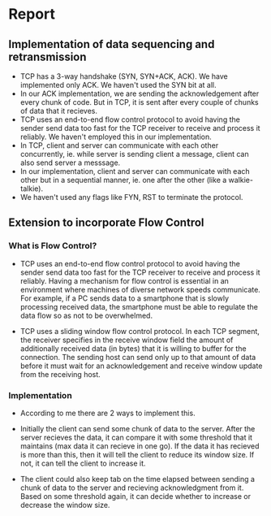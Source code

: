 # Report

## Implementation of data sequencing and retransmission

- TCP has a 3-way handshake (SYN, SYN+ACK, ACK). We have implemented only ACK. We haven't used the SYN bit at all.
- In our ACK implementation, we are sending the acknowledgement after every chunk of code. But in TCP, it is sent after every couple of chunks of data that it recieves.
- TCP uses an end-to-end flow control protocol to avoid having the sender send data too fast for the TCP receiver to receive and process it reliably. We haven't employed this in our implementation.
- In TCP, client and server can communicate with each other concurrently, ie. while server is sending client a message, client can also send server a messsage.
- In our implementation, client and server can communicate with each other but in a sequential manner, ie. one after the other (like a walkie-talkie).
- We haven't used any flags like FYN, RST to terminate the protocol.

## Extension to incorporate Flow Control

### What is Flow Control?

- TCP uses an end-to-end flow control protocol to avoid having the sender send data too fast for the TCP receiver to receive and process it reliably. Having a mechanism for flow control is essential in an environment where machines of diverse network speeds communicate. For example, if a PC sends data to a smartphone that is slowly processing received data, the smartphone must be able to regulate the data flow so as not to be overwhelmed.

- TCP uses a sliding window flow control protocol. In each TCP segment, the receiver specifies in the receive window field the amount of additionally received data (in bytes) that it is willing to buffer for the connection. The sending host can send only up to that amount of data before it must wait for an acknowledgement and receive window update from the receiving host. 

### Implementation

- According to me there are 2 ways to implement this.

- Initially the client can send some chunk of data to the server. After the server recieves the data, it can compare it with some threshold that it maintains (max data it can recieve in one go). If the data it has recieved is more than this, then it will tell the client to reduce its window size. If not, it can tell the client to increase it.

- The client could also keep tab on the time elapsed between sending a chunk of data to the server and recieving acknowledgment from it. Based on some threshold again, it can decide whether to increase or decrease the window size.

